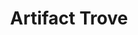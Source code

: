 ---
templateKey: blog-post
featuredpost: false
featuredimage: /assets/Artifact_Trove.png
title: Artifact Trove
description: Special Items
testfield: 550
---